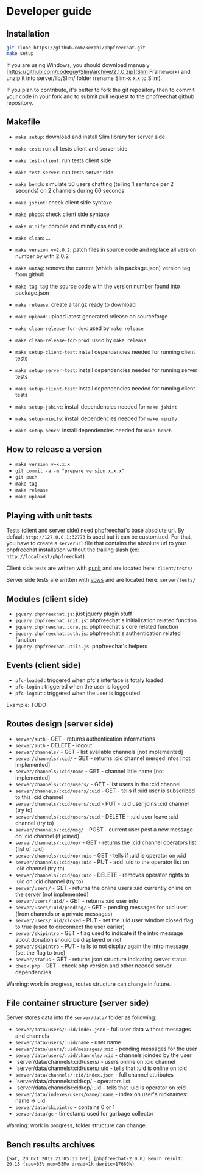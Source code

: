 # Developer guide

## Installation

```bash
git clone https://github.com/kerphi/phpfreechat.git
make setup
```

If you are using Windows, you should download manualy [https://github.com/codeguy/Slim/archive/2.1.0.zip](Slim Framework)
and unzip it into server/lib/Slim/ folder (rename Slim-x.x.x to Slim).

If you plan to contribute, it's better to fork the git repository then to commit your code in your fork and to submit
pull request to the phpfreechat github repository.

## Makefile

* `make setup`: download and install Slim library for server side
* `make test`: run all tests client and server side
* `make test-client`: run tests client side
* `make test-server`: run tests server side
* `make bench`: simulate 50 users chatting (telling 1 sentence per 2 seconds) on 2 channels during 60 seconds
* `make jshint`: check client side syntaxe
* `make phpcs`: check client side syntaxe
* `make minify`: compile and minify css and js
* `make clean`: ...

* `make version v=2.0.2`: patch files in source code and replace all version number by with 2.0.2
* `make untag`: remove the current (which is in package.json) version tag from github
* `make tag`: tag the source code with the version number found into package.json
* `make release`: create a tar.gz ready to download
* `make upload`: upload latest generated release on sourceforge
* `make clean-release-for-dev`: used by `make release`
* `make clean-release-for-prod`: used by `make release`

* `make setup-client-test`: install dependencies needed for running client tests
* `make setup-server-test`: install dependencies needed for running server tests
* `make setup-client-test`: install dependencies needed for running client tests
* `make setup-jshint`: install dependencies needed for `make jshint`
* `make setup-minify`: install dependencies needed for `make minify`
* `make setup-bench`: install dependencies needed for `make bench`

## How to release a version

* `make version v=x.x.x`
* `git commit -a -m "prepare version x.x.x"`
* `git push`
* `make tag`
* `make release`
* `make upload`

## Playing with unit tests

Tests (client and server side) need phpfreechat's base absolute url. By default `http://127.0.0.1:32773` is used but it can be customized. For that, you have to create a `serverurl` file that contains the absolute url to your phpfreechat installation without the trailing slash  (ex: ``http://localhost/phpfreechat``)

Client side tests are written with [qunit](http://qunitjs.com/) and are located here: `client/tests/`

Server side tests are written with [vows](http://vowsjs.org/) and are located here: `server/tests/`


## Modules (client side)

* `jquery.phpfreechat.js`: just jquery plugin stuff
* `jquery.phpfreechat.init.js`: phpfreechat's initialization related function
* `jquery.phpfreechat.core.js`: phpfreechat's core related function
* `jquery.phpfreechat.auth.js`: phpfreechat's authentication related function
* `jquery.phpfreechat.utils.js`: phpfreechat's helpers

## Events (client side)

* `pfc-loaded` : triggered when pfc's interface is totaly loaded
* `pfc-login` : triggered when the user is logged
* `pfc-logout` : triggered when the user is loggouted

Example: TODO

## Routes design (server side)

* `server/auth`                          - GET    - returns authentication informations
* `server/auth`                          - DELETE - logout
* `server/channels/`                     - GET    - list available channels [not implemented]
* `server/channels/:cid/`                - GET    - returns :cid channel merged infos [not implemented]
* `server/channels/:cid/name`            - GET    - channel little name [not implemented]
* `server/channels/:cid/users/`          - GET    - list users in the :cid channel
* `server/channels/:cid/users/:uid`      - GET    - tells if :uid user is subscribed to this :cid channel
* `server/channels/:cid/users/:uid`      - PUT    - :uid user joins :cid channel (try to)
* `server/channels/:cid/users/:uid`      - DELETE - :uid user leave :cid channel (try to)
* `server/channels/:cid/msg/`            - POST   - current user post a new message on :cid channel (if joined)
* `server/channels/:cid/op/`             - GET    - returns the :cid channel operators list (list of :uid)
* `server/channels/:cid/op/:uid`         - GET    - tells if :uid is operator on :cid
* `server/channels/:cid/op/:uid`         - PUT    - add :uid to the operator list on :cid channel (try to)
* `server/channels/:cid/op/:uid`         - DELETE - removes operator rights to :uid on :cid channel (try to)
* `server/users/`                        - GET    - returns the online users :uid currently online on the server [not implemented]
* `server/users/:uid/`                   - GET    - returns :uid user info
* `server/users/:uid/pending/`           - GET    - pending messages for :uid user (from channels or a private messages)
* `server/users/:uid/closed`             - PUT    - set the :uid user window closed flag to true (used to disconnect the user earlier)
* `server/skipintro`                     - GET    - flag used to indicate if the intro message about donation should be displayed or not
* `server/skipintro`                     - PUT    - tells to not display again the intro message (set the flag to true)
* `server/status`                        - GET    - returns json structure indicating server status
* `check.php`                            - GET    - check php version and other needed server dependencies

Warning: work in progress, routes structure can change in future.

## File container structure (server side)

Server stores data into the `server/data/` folder as following:

* `server/data/users/:uid/index.json`         - full user data without messages and channels
* `server/data/users/:uid/name`               - user name
* `server/data/users/:uid/messages/:mid`      - pending messages for the user
* `server/data/users/:uid/channels/:cid`      - channels joinded by the user
* `server/data/channels/:cid/users/           - users online on :cid channel
* `server/data/channels/:cid/users/:uid       - tells that :uid is online on :cid
* `server/data/channels/:cid/index.json`      - full channel attributes
* `server/data/channels/:cid/op/              - operators list
* `server/data/channels/:cid/op/:uid          - tells that :uid is operator on :cid
* `server/data/indexes/users/name/:name`      - index on user's nicknames: name -> uid
* `server/data/skipintro`                     - contains 0 or 1
* `server/data/gc`                            - timestamp used for garbage collector

Warning: work in progress, folder structure can change.

## Bench results archives

```
[Sat, 20 Oct 2012 21:05:31 GMT] [phpfreechat-2.0.0] Bench result: 20.13 (cpu=65% mem=55Mo dread=1k dwrite=17660k)
```